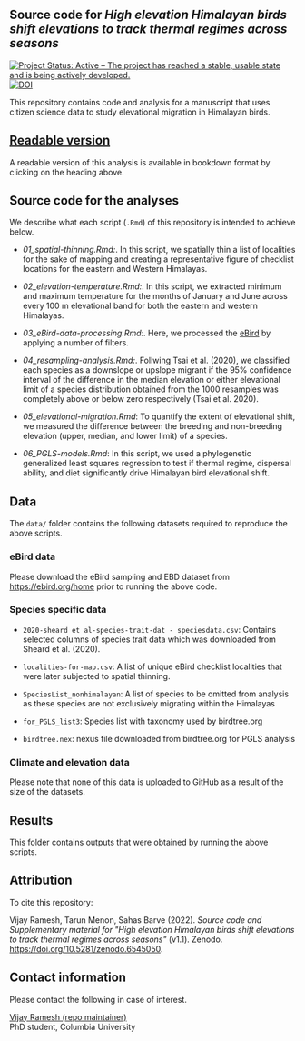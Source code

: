 ## Source code for _High elevation Himalayan birds shift elevations to track thermal regimes across seasons_

<!-- badges: start -->

  [![Project Status: Active – The project has reached a stable, usable state and is being actively developed.](https://www.repostatus.org/badges/latest/active.svg)](https://www.repostatus.org/#active)
  [![DOI](https://zenodo.org/badge/DOI/10.5281/zenodo.6545050.svg)](https://doi.org/10.5281/zenodo.6545050)

<!-- badges: end -->

This repository contains code and analysis for a manuscript that uses citizen science data to study elevational migration in Himalayan birds.

## [Readable version](https://vjjan91.github.io/elevMigration/)  

A readable version of this analysis is available in bookdown format by clicking on the heading above.  

## Source code for the analyses

We describe what each script (`.Rmd`) of this repository is intended to achieve below.

- _01_spatial-thinning.Rmd:_. In this script, we spatially thin a list of localities for the sake of mapping and creating a representative figure of checklist locations for the eastern and Western Himalayas.

- _02_elevation-temperature.Rmd:_. In this script, we extracted minimum and maximum temperature for the months of January and June across every 100 m elevational band for both the eastern and western Himalayas.    

- _03_eBird-data-processing.Rmd:_. Here, we processed the [eBird](https://ebird.org/home) by applying a number of filters.   

- _04_resampling-analysis.Rmd:_. Follwing Tsai et al. (2020), we classified each species as a downslope or upslope migrant if the 95% confidence interval of the difference in the median elevation or either elevational limit of a species distribution obtained from the 1000 resamples was completely above or below zero respectively (Tsai et al. 2020).  

- _05_elevational-migration.Rmd_: To quantify the extent of elevational shift, we measured the difference between the breeding and non-breeding elevation (upper, median, and lower limit) of a species.    

- _06_PGLS-models.Rmd_: In this script, we used a phylogenetic generalized least squares regression to test if thermal regime, dispersal ability, and diet significantly drive Himalayan bird elevational shift.   

## Data 

The `data/` folder contains the following datasets required to reproduce the above scripts.  

### eBird data

Please download the eBird sampling and EBD dataset from https://ebird.org/home prior to running the above code. 

### Species specific data   

- `2020-sheard et al-species-trait-dat - speciesdata.csv`: Contains selected columns of species trait data which was downloaded from Sheard et al. (2020).   

- `localities-for-map.csv`: A list of unique eBird checklist localities that were later subjected to spatial thinning.  

- `SpeciesList_nonhimalayan`: A list of species to be omitted from analysis as these species are not exclusively migrating within the Himalayas

- `for_PGLS_list3`: Species list with taxonomy used by birdtree.org

- `birdtree.nex`: nexus file downloaded from birdtree.org for PGLS analysis


### Climate and elevation data

Please note that none of this data is uploaded to GitHub as a result of the size of the datasets.  
 

## Results

This folder contains outputs that were obtained by running the above scripts. 
  

## Attribution

To cite this repository:     

Vijay Ramesh, Tarun Menon, Sahas Barve (2022). _Source code and Supplementary material for "High elevation Himalayan birds shift elevations to track thermal regimes across seasons"_ (v1.1). Zenodo. https://doi.org/10.5281/zenodo.6545050. 

## Contact information

Please contact the following in case of interest.  

[Vijay Ramesh (repo maintainer)](https://evolecol.weebly.com/)  
PhD student, Columbia University  
